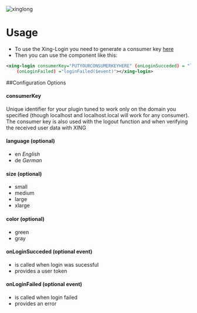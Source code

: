 ![xinglong](https://devblog.xing.com/wp-content/uploads/login-with-xing-button-300x58.jpg)

# Usage
* To use the Xing-Login you need to generate a consumer key  [here](https://dev.xing.com/plugins/login_with)
* Then you can use the component like this:
 
```XML
<xing-login consumerKey="PUTYOURCONSUMERKEYHERE" (onLoginSucceded) = "login($event)" 
    (onLoginFailed) ="loginFailed($event)"></xing-login>
```

##Configuration Options

#### consumerKey

Unique identifier for your plugin tuned to work only on the domain you specified (though localhost and localhost.local will work for any consumer). The consumer key is also used with the logout function and when verifying the received user data with XING

#### language  (optional)

	
* en *English* 
* de *German*


#### size (optional)	

* small 
* medium
* large
* xlarge

#### color (optional)

* green
* gray

#### onLoginSucceded (optional event)
* is called when login was sucessful 
* provides a user token

#### onLoginFailed (optional event)
* is called when login failed
* provides an error